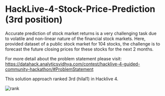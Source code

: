 # HackLive-4-Stock-Price-Prediction (3rd position)

Accurate prediction of stock market returns is a very challenging task due to volatile and non-linear nature of the financial stock markets.   Here,  provided dataset of a public stock market for 104 stocks, the challenge is to forecast the future closing prices for these stocks for the next 2 months.

For more detail about the problem statement please visit: https://datahack.analyticsvidhya.com/contest/hacklive-4-guided-community-hackathon/#ProblemStatement

This solution approach ranked 3rd (hilal1) in Hacklive 4.

![rank](https://user-images.githubusercontent.com/57063453/100835883-62eb2280-347f-11eb-86de-43f92ac4268b.png)
